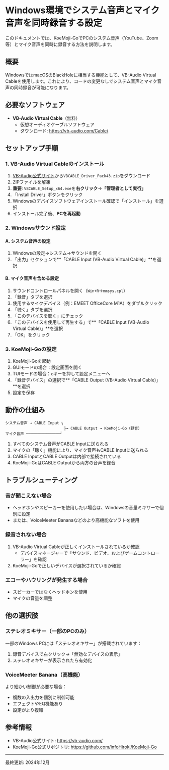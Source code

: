 # Windows環境でシステム音声とマイク音声を同時録音する設定

このドキュメントでは、KoeMoji-GoでPCのシステム音声（YouTube、Zoom等）とマイク音声を同時に録音する方法を説明します。

## 概要

WindowsではmacOSのBlackHoleに相当する機能として、VB-Audio Virtual Cableを使用します。これにより、コードの変更なしでシステム音声とマイク音声の同時録音が可能になります。

## 必要なソフトウェア

- **VB-Audio Virtual Cable**（無料）
  - 仮想オーディオケーブルソフトウェア
  - ダウンロード: https://vb-audio.com/Cable/

## セットアップ手順

### 1. VB-Audio Virtual Cableのインストール

1. [VB-Audio公式サイト](https://vb-audio.com/Cable/)から`VBCABLE_Driver_Pack43.zip`をダウンロード
2. ZIPファイルを解凍
3. **重要**: `VBCABLE_Setup_x64.exe`を**右クリック**→**「管理者として実行」**
4. 「Install Driver」ボタンをクリック
5. Windowsのデバイスソフトウェアインストール確認で「インストール」を選択
6. インストール完了後、**PCを再起動**

### 2. Windowsサウンド設定

#### A. システム音声の設定
1. Windowsの設定→システム→サウンドを開く
2. 「出力」セクションで**「CABLE Input (VB-Audio Virtual Cable)」**を選択

#### B. マイク音声を含める設定
1. サウンドコントロールパネルを開く（`Win+R`→`mmsys.cpl`）
2. 「録音」タブを選択
3. 使用するマイクデバイス（例：EMEET OfficeCore M1A）をダブルクリック
4. 「聴く」タブを選択
5. 「このデバイスを聴く」にチェック
6. 「このデバイスを使用して再生する」で**「CABLE Input (VB-Audio Virtual Cable)」**を選択
7. 「OK」をクリック
### 3. KoeMoji-Goの設定

1. KoeMoji-Goを起動
2. GUIモードの場合：設定画面を開く
3. TUIモードの場合：`c`キーを押して設定メニューへ
4. 「録音デバイス」の選択で**「CABLE Output (VB-Audio Virtual Cable)」**を選択
5. 設定を保存

## 動作の仕組み

```
システム音声 → CABLE Input ┐
                          ├→ CABLE Output → KoeMoji-Go（録音）
マイク音声 ───────────────┘
```

1. すべてのシステム音声がCABLE Inputに送られる
2. マイクの「聴く」機能により、マイク音声もCABLE Inputに送られる
3. CABLE InputとCABLE Outputは内部で接続されている
4. KoeMoji-GoはCABLE Outputから両方の音声を録音

## トラブルシューティング

### 音が聞こえない場合
- ヘッドホンやスピーカーを使用したい場合は、Windowsの音量ミキサーで個別に設定
- または、VoiceMeeter Bananaなどのより高機能なソフトを使用

### 録音されない場合
1. VB-Audio Virtual Cableが正しくインストールされているか確認
   - デバイスマネージャーで「サウンド、ビデオ、およびゲームコントローラー」を確認
2. KoeMoji-Goで正しいデバイスが選択されているか確認

### エコーやハウリングが発生する場合
- スピーカーではなくヘッドホンを使用
- マイクの音量を調整

## 他の選択肢

### ステレオミキサー（一部のPCのみ）
一部のWindows PCには「ステレオミキサー」が搭載されています：
1. 録音デバイスで右クリック→「無効なデバイスの表示」
2. ステレオミキサーが表示されたら有効化

### VoiceMeeter Banana（高機能）
より細かい制御が必要な場合：
- 複数の入出力を個別に制御可能
- エフェクトやEQ機能あり
- 設定がより複雑

## 参考情報

- VB-Audio公式サイト: https://vb-audio.com/
- KoeMoji-Go公式リポジトリ: https://github.com/infoHiroki/KoeMoji-Go

---
最終更新: 2024年12月